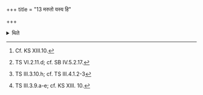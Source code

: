 +++
title = "13 मरुतो यस्य हि"

+++

<details><summary>थिते</summary>

13. Having thrown (offered) the embryo and embryo-sacrificial-bread on the cold ashes in the northern part of the Gārhapatya-fire or the Śamitra-fire[^2] with maruto yasya hi kşaye...[^1] having covered these oblations by means of cold ashes with mahī dyauḥ pr̥thivī ca naḥ...[^3], he stands near the fire praising with five verses beginning with etaṁ yuvānam...[^4]   



[^1]: TS VI.2.11.d; cf. SB IV.5.2.17.  

[^2]: Cf. KS XIII.10.  

[^3]: TS III.3.10.h; cf. TS III.4.1.2-3  


[^4]: TS III.3.9.a-e; cf. KS XIII. 10.
</details>
